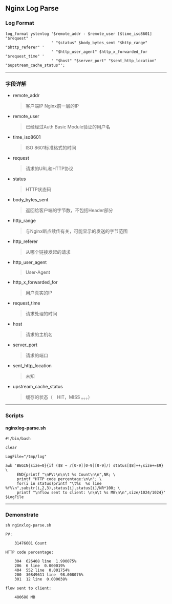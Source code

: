 ## Nginx Log Parse

### Log Format
	log_format ystenlog '$remote_addr - $remote_user [$time_iso8601] "$request" '
                    	' "$status" $body_bytes_sent "$http_range" "$http_referer" '
                    	' "$http_user_agent" $http_x_forwarded_for "$request_time" '
                    	' "$host" "$server_port" "$sent_http_location" "$upstream_cache_status"';

- - -
### 字段详解

- remote_addr  

	>客户端IP Nginx前一层的IP

- remote_user
	>已经经过Auth Basic Module验证的用户名
	
- time_iso8601
	>ISO 8601标准格式的时间
	
- request
	>请求的URL和HTTP协议
	
- status
	>HTTP状态码
	
- body\_bytes_sent
	>返回给客户端的字节数，不包括Header部分
	
- http_range
	>与Nginx断点续传有关，可能显示的发送的字节范围
	
- http_referer
	>从哪个链接发起的请求
	
- http\_user_agent
	>User-Agent
	
- http\_x\_forwarded_for
	>用户真实的IP
	
- request_time
	>请求处理的时间         

- host
	>请求的主机名
	
- server_port
	>请求的端口
	
- sent\_http_location
	>未知
	
- upstream\_cache_status
	>缓存的状态（　HIT，MISS 。。。）
	
- - -

### Scripts
#### nginxlog-parse.sh

	#!/bin/bash

	clear

	LogFile="/tmp/log"

	awk 'BEGIN{size=0}{if ($8 ~ /[0-9][0-9][0-9]/) status[$8]++;size+=$9} \
		 END{printf "\nPV:\n\n\t %s Count\n\n",NR; \
		 printf "HTTP code percentage:\n\n"; \
		 for(i in status)printf "\t%s  %s line  %f%\n",substr(i,2,3),status[i],status[i]/NR*100; \
		 printf "\nflow sent to client: \n\n\t %s MB\n\n",size/1024/1024}' $LogFile
		 
- - -

### Demonstrate

	sh nginxlog-parse.sh
	
	PV:

		31476601 Count

	HTTP code percentage:

		304  626408 line  1.990075%
		206  6 line  0.000019%
		404  552 line  0.001754%
		200  30849611 line  98.008076%
		301  12 line  0.000038%

	flow sent to client:

		480688 MB
	
	
